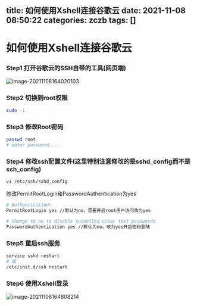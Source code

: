 title: 如何使用Xshell连接谷歌云
date: 2021-11-08 08:50:22
categories: zczb
tags: []
---
# 如何使用Xshell连接谷歌云

### Step1 打开谷歌云的SSH自带的工具(网页端)

![image-20211108164020103](https://wangxblog.oss-cn-hangzhou.aliyuncs.com/img/image-20211108164020103.png)

### Step2 切换到root权限

```bash
sudo -i
```

### Step3 修改Root密码

```bash
passwd root
# enter password....
```

### Step4 修改ssh配置文件(这里特别注意修改的是sshd_config而不是ssh_config)

```bash
vi /etc/ssh/sshd_config
```

修改PermitRootLogin和PasswordAuthentication为yes

```bash
# Authentication:
PermitRootLogin yes //默认为no，需要开启root用户访问改为yes

# Change to no to disable tunnelled clear text passwords
PasswordAuthentication yes //默认为no，改为yes开启密码登陆

```

### Step5 重启ssh服务

```bash
service sshd restart 
# 或 
/etc/init.d/ssh restart
```

### Step6 使用Xshell登录

![image-20211108164808214](https://wangxblog.oss-cn-hangzhou.aliyuncs.com/img/image-20211108164808214.png)

